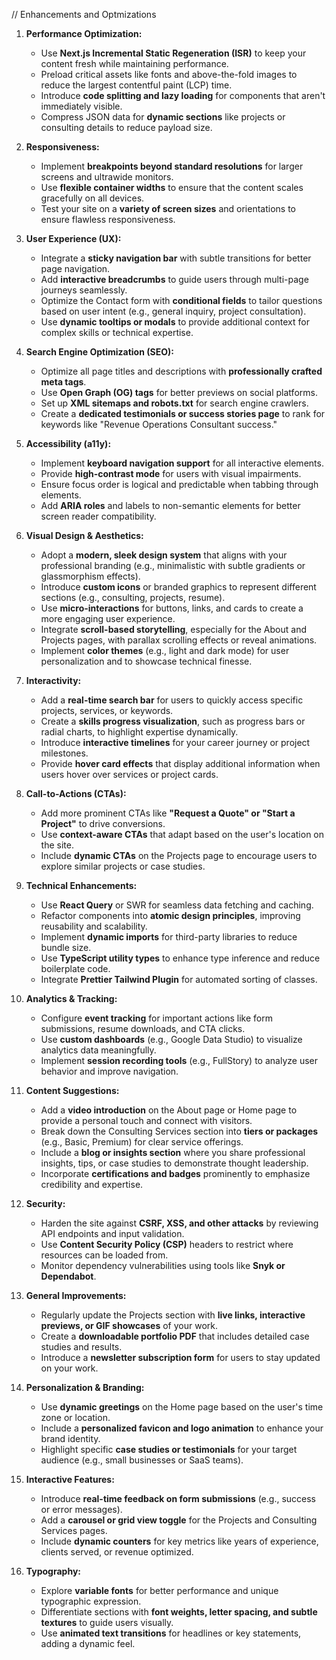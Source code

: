 // Enhancements and Optmizations

1. **Performance Optimization:**

   - Use **Next.js Incremental Static Regeneration (ISR)** to keep your content fresh while maintaining performance.
   - Preload critical assets like fonts and above-the-fold images to reduce the largest contentful paint (LCP) time.
   - Introduce **code splitting and lazy loading** for components that aren't immediately visible.
   - Compress JSON data for **dynamic sections** like projects or consulting details to reduce payload size.

2. **Responsiveness:**

   - Implement **breakpoints beyond standard resolutions** for larger screens and ultrawide monitors.
   - Use **flexible container widths** to ensure that the content scales gracefully on all devices.
   - Test your site on a **variety of screen sizes** and orientations to ensure flawless responsiveness.

3. **User Experience (UX):**

   - Integrate a **sticky navigation bar** with subtle transitions for better page navigation.
   - Add **interactive breadcrumbs** to guide users through multi-page journeys seamlessly.
   - Optimize the Contact form with **conditional fields** to tailor questions based on user intent (e.g., general inquiry, project consultation).
   - Use **dynamic tooltips or modals** to provide additional context for complex skills or technical expertise.

4. **Search Engine Optimization (SEO):**

   - Optimize all page titles and descriptions with **professionally crafted meta tags**.
   - Use **Open Graph (OG) tags** for better previews on social platforms.
   - Set up **XML sitemaps and robots.txt** for search engine crawlers.
   - Create a **dedicated testimonials or success stories page** to rank for keywords like "Revenue Operations Consultant success."

5. **Accessibility (a11y):**

   - Implement **keyboard navigation support** for all interactive elements.
   - Provide **high-contrast mode** for users with visual impairments.
   - Ensure focus order is logical and predictable when tabbing through elements.
   - Add **ARIA roles** and labels to non-semantic elements for better screen reader compatibility.

6. **Visual Design & Aesthetics:**

   - Adopt a **modern, sleek design system** that aligns with your professional branding (e.g., minimalistic with subtle gradients or glassmorphism effects).
   - Introduce **custom icons** or branded graphics to represent different sections (e.g., consulting, projects, resume).
   - Use **micro-interactions** for buttons, links, and cards to create a more engaging user experience.
   - Integrate **scroll-based storytelling**, especially for the About and Projects pages, with parallax scrolling effects or reveal animations.
   - Implement **color themes** (e.g., light and dark mode) for user personalization and to showcase technical finesse.

7. **Interactivity:**

   - Add a **real-time search bar** for users to quickly access specific projects, services, or keywords.
   - Create a **skills progress visualization**, such as progress bars or radial charts, to highlight expertise dynamically.
   - Introduce **interactive timelines** for your career journey or project milestones.
   - Provide **hover card effects** that display additional information when users hover over services or project cards.

8. **Call-to-Actions (CTAs):**

   - Add more prominent CTAs like **"Request a Quote" or "Start a Project"** to drive conversions.
   - Use **context-aware CTAs** that adapt based on the user's location on the site.
   - Include **dynamic CTAs** on the Projects page to encourage users to explore similar projects or case studies.

9. **Technical Enhancements:**

   - Use **React Query** or SWR for seamless data fetching and caching.
   - Refactor components into **atomic design principles**, improving reusability and scalability.
   - Implement **dynamic imports** for third-party libraries to reduce bundle size.
   - Use **TypeScript utility types** to enhance type inference and reduce boilerplate code.
   - Integrate **Prettier Tailwind Plugin** for automated sorting of classes.

10. **Analytics & Tracking:**

    - Configure **event tracking** for important actions like form submissions, resume downloads, and CTA clicks.
    - Use **custom dashboards** (e.g., Google Data Studio) to visualize analytics data meaningfully.
    - Implement **session recording tools** (e.g., FullStory) to analyze user behavior and improve navigation.

11. **Content Suggestions:**

    - Add a **video introduction** on the About page or Home page to provide a personal touch and connect with visitors.
    - Break down the Consulting Services section into **tiers or packages** (e.g., Basic, Premium) for clear service offerings.
    - Include a **blog or insights section** where you share professional insights, tips, or case studies to demonstrate thought leadership.
    - Incorporate **certifications and badges** prominently to emphasize credibility and expertise.

12. **Security:**

    - Harden the site against **CSRF, XSS, and other attacks** by reviewing API endpoints and input validation.
    - Use **Content Security Policy (CSP)** headers to restrict where resources can be loaded from.
    - Monitor dependency vulnerabilities using tools like **Snyk or Dependabot**.

13. **General Improvements:**

    - Regularly update the Projects section with **live links, interactive previews, or GIF showcases** of your work.
    - Create a **downloadable portfolio PDF** that includes detailed case studies and results.
    - Introduce a **newsletter subscription form** for users to stay updated on your work.

14. **Personalization & Branding:**

    - Use **dynamic greetings** on the Home page based on the user's time zone or location.
    - Include a **personalized favicon and logo animation** to enhance your brand identity.
    - Highlight specific **case studies or testimonials** for your target audience (e.g., small businesses or SaaS teams).

15. **Interactive Features:**

    - Introduce **real-time feedback on form submissions** (e.g., success or error messages).
    - Add a **carousel or grid view toggle** for the Projects and Consulting Services pages.
    - Include **dynamic counters** for key metrics like years of experience, clients served, or revenue optimized.

16. **Typography:**
    - Explore **variable fonts** for better performance and unique typographic expression.
    - Differentiate sections with **font weights, letter spacing, and subtle textures** to guide users visually.
    - Use **animated text transitions** for headlines or key statements, adding a dynamic feel.
